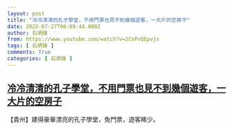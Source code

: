 ```yaml
---
layout: post
title: "冷冷清清的孔子學堂，不用門票也見不到幾個遊客，一大片的空房子"
date: 2022-07-27T06:09:44.000Z
author: 石炳鋒
from: https://www.youtube.com/watch?v=2CnPvQEpvjs
tags: [ 石炳锋 ]
comments: True
categories: [ 石炳锋 ]
---
```

<!--1658902184000-->
[冷冷清清的孔子學堂，不用門票也見不到幾個遊客，一大片的空房子](https://www.youtube.com/watch?v=2CnPvQEpvjs)
------

<div>
【貴州】建得豪華漂亮的孔子學堂，免門票，遊客稀少。
</div>
